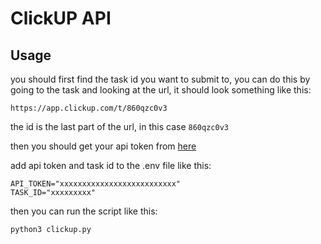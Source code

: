 # ClickUP API

## Usage

you should first find the task id you want to submit to, you can do this by going to the task and looking at the url, it should look something like this:

```
https://app.clickup.com/t/860qzc0v3
```

the id is the last part of the url, in this case `860qzc0v3`

then you should get your api token from [here](https://help.clickup.com/hc/en-us/articles/6303426241687-Getting-Started-with-the-ClickUp-API)

add api token and task id to the .env file like this:

```
API_TOKEN="xxxxxxxxxxxxxxxxxxxxxxxxxx"
TASK_ID="xxxxxxxxx"
```

then you can run the script like this:

```
python3 clickup.py
```